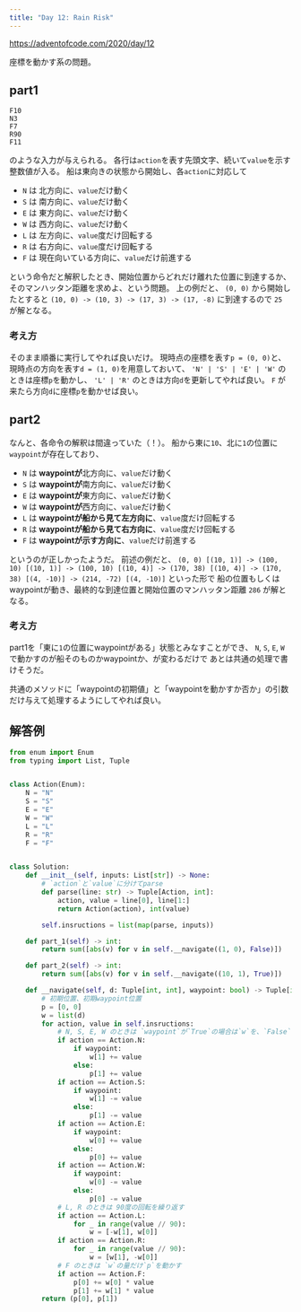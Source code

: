 ```yaml
---
title: "Day 12: Rain Risk"
---
```


https://adventofcode.com/2020/day/12

座標を動かす系の問題。


## part1

```
F10
N3
F7
R90
F11
```

のような入力が与えられる。
各行は`action`を表す先頭文字、続いて`value`を示す整数値が入る。
船は東向きの状態から開始し、各`action`に対応して

- `N` は 北方向に、`value`だけ動く
- `S` は 南方向に、`value`だけ動く
- `E` は 東方向に、`value`だけ動く
- `W` は 西方向に、`value`だけ動く
- `L` は 左方向に、`value`度だけ回転する
- `R` は 右方向に、`value`度だけ回転する
- `F` は 現在向いている方向に、`value`だけ前進する

という命令だと解釈したとき、開始位置からどれだけ離れた位置に到達するか、そのマンハッタン距離を求めよ、という問題。
上の例だと、 `(0, 0)` から開始したとすると `(10, 0) -> (10, 3) -> (17, 3) -> (17, -8)` に到達するので `25` が解となる。


### 考え方

そのまま順番に実行してやれば良いだけ。
現時点の座標を表す`p = (0, 0)`と、現時点の方向を表す`d = (1, 0)`を用意しておいて、 `'N' | 'S' | 'E' | 'W'` のときは座標`p`を動かし、 `'L' | 'R'` のときは方向`d`を更新してやれば良い。 `F` が来たら方向`d`に座標`p`を動かせば良い。


## part2

なんと、各命令の解釈は間違っていた（！）。
船から東に`10`、北に`1`の位置に `waypoint`が存在しており、

- `N` は **waypointが**北方向に、`value`だけ動く
- `S` は **waypointが**南方向に、`value`だけ動く
- `E` は **waypointが**東方向に、`value`だけ動く
- `W` は **waypointが**西方向に、`value`だけ動く
- `L` は **waypointが船から見て左方向に**、`value`度だけ回転する
- `R` は **waypointが船から見て右方向に**、`value`度だけ回転する
- `F` は **waypointが示す方向に**、`value`だけ前進する

というのが正しかったようだ。
前述の例だと、 `(0, 0) [(10, 1)] -> (100, 10) [(10, 1)] -> (100, 10) [(10, 4)] -> (170, 38) [(10, 4)] -> (170, 38) [(4, -10)] -> (214, -72) [(4, -10)]` といった形で 船の位置もしくはwaypointが動き、最終的な到達位置と開始位置のマンハッタン距離 `286` が解となる。


### 考え方

part1を「東に`1`の位置にwaypointがある」状態とみなすことができ、 `N`, `S`, `E`, `W` で動かすのが船そのものかwaypointか、が変わるだけで あとは共通の処理で書けそうだ。

共通のメソッドに「waypointの初期値」と「waypointを動かすか否か」の引数だけ与えて処理するようにしてやれば良い。


## 解答例

```python
from enum import Enum
from typing import List, Tuple


class Action(Enum):
    N = "N"
    S = "S"
    E = "E"
    W = "W"
    L = "L"
    R = "R"
    F = "F"


class Solution:
    def __init__(self, inputs: List[str]) -> None:
        # `action`と`value`に分けてparse
        def parse(line: str) -> Tuple[Action, int]:
            action, value = line[0], line[1:]
            return Action(action), int(value)

        self.insructions = list(map(parse, inputs))

    def part_1(self) -> int:
        return sum([abs(v) for v in self.__navigate((1, 0), False)])

    def part_2(self) -> int:
        return sum([abs(v) for v in self.__navigate((10, 1), True)])

    def __navigate(self, d: Tuple[int, int], waypoint: bool) -> Tuple[int, int]:
        # 初期位置、初期waypoint位置
        p = [0, 0]
        w = list(d)
        for action, value in self.insructions:
            # N, S, E, W のときは `waypoint`が`True`の場合は`w`を、`False`の場合は`p`を動かす
            if action == Action.N:
                if waypoint:
                    w[1] += value
                else:
                    p[1] += value
            if action == Action.S:
                if waypoint:
                    w[1] -= value
                else:
                    p[1] -= value
            if action == Action.E:
                if waypoint:
                    w[0] += value
                else:
                    p[0] += value
            if action == Action.W:
                if waypoint:
                    w[0] -= value
                else:
                    p[0] -= value
            # L, R のときは 90度の回転を繰り返す
            if action == Action.L:
                for _ in range(value // 90):
                    w = [-w[1], w[0]]
            if action == Action.R:
                for _ in range(value // 90):
                    w = [w[1], -w[0]]
            # F のときは `w`の量だけ`p`を動かす
            if action == Action.F:
                p[0] += w[0] * value
                p[1] += w[1] * value
        return (p[0], p[1])
```

